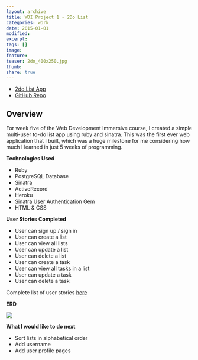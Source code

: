 ```yaml
---
layout: archive
title: WDI Project 1 - 2Do List
categories: work
date: 2015-01-01
modified:
excerpt:
tags: []
image:
feature:
teaser: 2do_400x250.jpg
thumb:
share: true
---
```


- [2do List App](https://desolate-caverns-9965.herokuapp.com/login)
- [GitHub Repo](https://github.com/cagedcrown/2Do)

## Overview
For week five of the Web Development Immersive course, I created a simple multi-user to-do list app using ruby and sinatra.
This was the first ever web application that I built, which was a huge milestone for me considering how much I learned in just 5 weeks of programming.

**Technologies Used**

- Ruby
- PostgreSQL Database
- Sinatra
- ActiveRecord
- Heroku
- Sinatra User Authentication Gem
- HTML & CSS

**User Stories Completed**

- User can sign up / sign in
- User can create a list
- User can view all lists
- User can update a list
- User can delete a list
- User can create a task
- User can view all tasks in a list
- User can update a task
- User can delete a task

Complete list of user stories [here](https://www.pivotaltracker.com/n/projects/1230464)

**ERD**

![](https://cloud.githubusercontent.com/assets/6254227/5504941/15bb5e5a-8759-11e4-9ee5-88657ec3063d.png)

**What I would like to do next**

- Sort lists in alphabetical order
- Add username
- Add user profile pages
